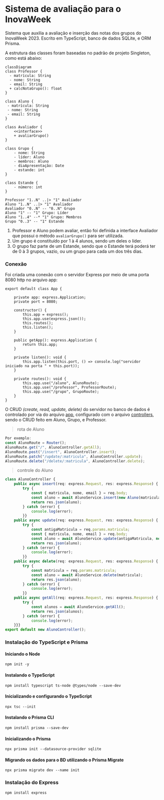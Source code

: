 # Sistema de avaliação para o InovaWeek

Sistema que auxilia a avaliação e inserção das notas dos grupos do InovaWeek 2023. Escrito em TypeScript, banco de dados SQLite, e ORM Prisma.

A estrutura das classes foram baseadas no padrão de projeto Singleton, como está abaixo:
```mermaid
classDiagram
class Professor {
  - matrícula: String
  - nome: String
  - email: String
  + calcNotaGrupo(): float
}

class Aluno {
 - matrícula: String
 - nome: String
 - email: String
}

class Avaliador {
    <<interface>>
    + avaliarGrupo()
}

class Grupo {
    - nome: String
    - líder: Aluno
    - membros: Aluno
    - diaApresentação: Date
    - estande: int
}

class Estande {
    - número: int
}

Professor "1..N" ..|> "1" Avaliador 
Aluno "1..N" ..|> "1" Avaliador
Avaliador "0..N" -- "0..N" Grupo
Aluno "1" -- "1" Grupo: Líder
Aluno "1..4" --* "1" Grupo: Membros
Grupo "0..3" -- "1" Estande

```

1. Professor e Aluno podem avaliar, então foi definida a interface Avaliador que possui o método ```avaliarGrupo()``` para ser utilizada.
2. Um grupo é constituído por 1 à 4 alunos, sendo um deles o líder.
3. O grupo faz parte de um Estande, sendo que o Estande terá poderá ter de 0 à 3 grupos, vazio, ou um grupo para cada um dos três dias.

### Conexão
Foi criada uma conexão com o servidor Express por meio de uma porta 8080 http no arquivo app:

```app
export default class App {

    private app: express.Application;
    private port = 8080;

    constructor() {
        this.app = express();
        this.app.use(express.json());
        this.routes();
        this.listen();
    }

    public getApp(): express.Application {
        return this.app;
    }

    private listen(): void {
        this.app.listen(this.port, () => console.log("servidor iniciado na porta " + this.port));
    }

    private routes(): void {
        this.app.use("/aluno", AlunoRoute);
        this.app.use("/professor", ProfessorRoute);
        this.app.use("/grupo", GrupoRoute);
    }
}
```
O CRUD _(create, read, update, delete)_ do servidor no banco de dados é controlado por via do arquivo [app](https://github.com/lokchin/projeto_inova_POO2/blob/main/src/app.ts), configurado com o arquivo [controllers](https://github.com/lokchin/projeto_inova_POO2/tree/main/src/controllers), sendo o CRUD feito em Aluno, Grupo, e Professor.

> rota de Aluno
```Typescript
Por exemplo:
const AlunoRoute = Router();
AlunoRoute.get("/", AlunoController.getAll);
AlunoRoute.post("/insert", AlunoController.insert);
AlunoRoute.patch("/update/:matricula", AlunoController.update);
AlunoRoute.delete("/delete/:matricula", AlunoController.delete);
```
> controle do Aluno
```Typescript
class AlunoController {
    public async insert(req: express.Request, res: express.Response) {
        try {
            const { matricula, nome, email } = req.body;
            const aluno = await AlunoService.insert(new Aluno(matricula, nome, email));
            return res.json(aluno);
        } catch (error) {
            console.log(error);
        }}
    public async update(req: express.Request, res: express.Response) {
        try {
            const antigaMatricula = req.params.matricula;
            const { matricula, nome, email } = req.body;
            const aluno = await AlunoService.update(antigaMatricula, new Aluno(matricula, nome, email));
            return res.json(aluno);
        } catch (error) {
            console.log(error);
        }}
    public async delete(req: express.Request, res: express.Response) {
        try {
            const matricula = req.params.matricula;
            const aluno = await AlunoService.delete(matricula);
            return res.json(aluno);
        } catch (error) {
            console.log(error);
        }}
    public async getAll(req: express.Request, res: express.Response) {
        try {
            const alunos = await AlunoService.getAll();
            return res.json(alunos);
        } catch (error) {
            console.log(error);
    }}}
export default new AlunoController();
```


### Instalação do TypeScript e Prisma

#### Iniciando o Node

```node
npm init -y
```

#### Instalando o TypeScript

```node
npm install typescript ts-node @types/node --save-dev
```

#### Inicializando e configurando o TypeScript

```node
npx tsc --init
```

#### Instalando o Prisma CLI

```node
npm install prisma --save-dev
```

#### Inicializando o Prisma

```node
npx prisma init --datasource-provider sqlite
```

#### Migrando os dados para o BD utilizando o Prisma Migrate

```node
npx prisma migrate dev --name init
```

### Instalação do Express

```express
npm install express
```
